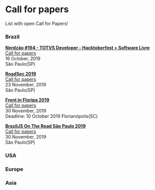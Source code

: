 # Call for papers

List with open Call for Papers!

### Brazil

[**Nerdzão #194 - TOTVS Developer - Hacktoberfest + Software Livre**](https://www.meetup.com/pt-BR/Nerdzao/events/265105390/)  
[Call for papers](http://bit.ly/call4papersNerdzao194)  
16 October, 2019  
São Paulo(SP)

[**RoadSec 2019**](https://roadsec.com.br/)  
[Call for papers](https://roadsec.com.br/participe/)  
23 November, 2019  
São Paulo(SP)

[**Front in Floripa 2019**](https://braziljs.org/eventos/otr-on-the-road-sao-paulo/2019/)  
[Call for papers](https://docs.google.com/forms/d/e/1FAIpQLSeFtSYFwhKgW32pZU-wadvKg5zul5PUfmoLsisL-pGqtXfqMQ/viewform)  
30 November, 2019  
Deadline: 10 October 2019
Florianópolis(SC)  

[**BrazilJS On The Road São Paulo 2019**](https://frontin.floripa.br/)  
[Call for papers](https://docs.google.com/forms/d/e/1FAIpQLSfkvRLcATqfqJX3qDQqnuTBDaV3-op7yPYWWR3GL6RFLdiG9w/viewform)  
30 November, 2019  
São Paulo(SP)

### USA

### Europe

### Asia
